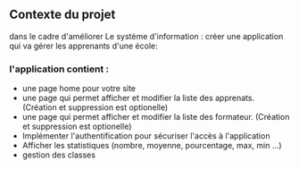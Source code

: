 ## Contexte du projet

dans le cadre d'améliorer Le système d'information : créer une application qui va gérer les apprenants d'une école:


### l'application contient :

- une page home pour votre site
- une page qui permet afficher et modifier la liste des apprenats. (Création et suppression est optionelle)
- une page qui permet afficher et modifier la liste des formateur. (Création et suppression est optionelle)
- Implémenter l'authentification pour sécuriser l'accès à l'application
- Afficher les statistiques (nombre, moyenne, pourcentage, max, min ...)
- gestion des classes

